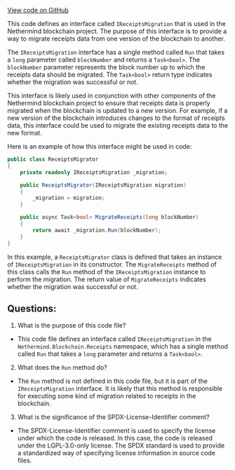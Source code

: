 [View code on GitHub](https://github.com/nethermindeth/nethermind/Nethermind.Blockchain/Receipts/IReceiptsMigration.cs)

This code defines an interface called `IReceiptsMigration` that is used in the Nethermind blockchain project. The purpose of this interface is to provide a way to migrate receipts data from one version of the blockchain to another. 

The `IReceiptsMigration` interface has a single method called `Run` that takes a `long` parameter called `blockNumber` and returns a `Task<bool>`. The `blockNumber` parameter represents the block number up to which the receipts data should be migrated. The `Task<bool>` return type indicates whether the migration was successful or not.

This interface is likely used in conjunction with other components of the Nethermind blockchain project to ensure that receipts data is properly migrated when the blockchain is updated to a new version. For example, if a new version of the blockchain introduces changes to the format of receipts data, this interface could be used to migrate the existing receipts data to the new format.

Here is an example of how this interface might be used in code:

```csharp
public class ReceiptsMigrator
{
    private readonly IReceiptsMigration _migration;

    public ReceiptsMigrator(IReceiptsMigration migration)
    {
        _migration = migration;
    }

    public async Task<bool> MigrateReceipts(long blockNumber)
    {
        return await _migration.Run(blockNumber);
    }
}
```

In this example, a `ReceiptsMigrator` class is defined that takes an instance of `IReceiptsMigration` in its constructor. The `MigrateReceipts` method of this class calls the `Run` method of the `IReceiptsMigration` instance to perform the migration. The return value of `MigrateReceipts` indicates whether the migration was successful or not.
## Questions: 
 1. What is the purpose of this code file?
- This code file defines an interface called `IReceiptsMigration` in the `Nethermind.Blockchain.Receipts` namespace, which has a single method called `Run` that takes a `long` parameter and returns a `Task<bool>`.

2. What does the `Run` method do?
- The `Run` method is not defined in this code file, but it is part of the `IReceiptsMigration` interface. It is likely that this method is responsible for executing some kind of migration related to receipts in the blockchain.

3. What is the significance of the SPDX-License-Identifier comment?
- The SPDX-License-Identifier comment is used to specify the license under which the code is released. In this case, the code is released under the LGPL-3.0-only license. The SPDX standard is used to provide a standardized way of specifying license information in source code files.